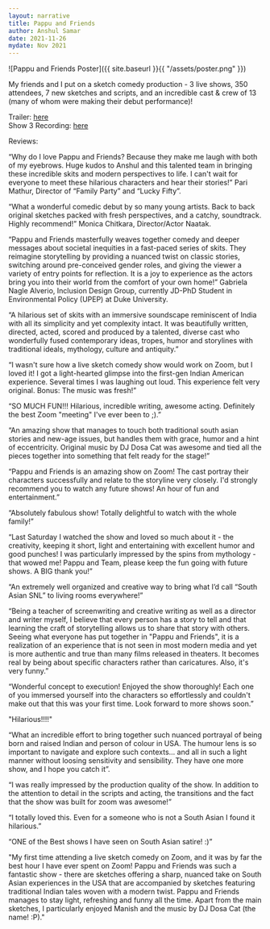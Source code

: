 ```yaml
---
layout: narrative
title: Pappu and Friends
author: Anshul Samar
date: 2021-11-26
mydate: Nov 2021
---
```


![Pappu and Friends Poster]({{ site.baseurl }}{{ "/assets/poster.png" }})

My friends and I put on a sketch comedy production - 3 live shows, 350 attendees, 7 new sketches and scripts, and an incredible cast & crew of 13 (many of whom were making their debut performance)!

Trailer:  <a href="https://www.youtube.com/watch?v=X8vmFAMaR3A">here</a>  
Show 3 Recording: <a href="https://youtu.be/TadUrRo5iH0">here</a>

Reviews:

“Why do I love Pappu and Friends? Because they make me laugh with both of my eyebrows. Huge kudos to Anshul and this talented team in bringing these incredible skits and modern perspectives to life. I can't wait for everyone to meet these hilarious characters and hear their stories!”  Pari Mathur, Director of “Family Party” and “Lucky Fifty”.  

“What a wonderful comedic debut by so many young artists. Back to back original sketches packed with fresh perspectives, and a catchy, soundtrack.  Highly recommend!” Monica Chitkara, Director/Actor Naatak. 

“Pappu and Friends masterfully weaves together comedy and deeper messages about societal inequities in a fast-paced series of skits. They reimagine storytelling by providing a nuanced twist on classic stories, switching around pre-conceived gender roles, and giving the viewer a variety of entry points for reflection. It is a joy to experience as the actors bring you into their world from the comfort of your own home!” Gabriela Nagle Alverio, Inclusion Design Group, currently JD-PhD Student in Environmental Policy (UPEP) at Duke University.  

“A hilarious set of skits with an immersive soundscape reminiscent of India with all its simplicity and yet complexity intact. It was beautifully written, directed, acted, scored and produced by a talented, diverse cast who wonderfully fused contemporary ideas, tropes, humor and storylines with traditional ideals, mythology, culture and antiquity.”  

“I wasn't sure how a live sketch comedy show would work on Zoom, but I loved it! I got a light-hearted glimpse into the first-gen Indian American experience. Several times I was laughing out loud. This experience felt very original. Bonus: The music was fresh!”  

“SO MUCH FUN!!! Hilarious, incredible writing, awesome acting. Definitely the best Zoom "meeting" I've ever been to ;).”  

“An amazing show that manages to touch both traditional south asian stories and new-age issues, but handles them with grace, humor and a hint of eccentricity. Original music by DJ Dosa Cat was awesome and tied all the pieces together into something that felt ready for the stage!”  

“Pappu and Friends is an amazing show on Zoom! The cast portray their characters successfully and relate to the storyline very closely. I'd strongly recommend you to watch any future shows! An hour of fun and entertainment.”  

“Absolutely fabulous show! Totally delightful to watch with the whole family!”  

“Last Saturday I watched the show and loved so much about it - the creativity, keeping it short, light and entertaining with excellent humor and good punches! I was particularly impressed by the spins from mythology - that wowed me! Pappu and Team, please keep the fun going with future shows. A BIG thank you!”  

“An extremely well organized and creative way to bring what I’d call “South Asian SNL” to living rooms everywhere!”  

“Being a teacher of screenwriting and creative writing as well as a director and writer myself, I believe that every person has a story to tell and that learning the craft of storytelling allows us to share that story with others. Seeing what everyone has put together in "Pappu and Friends", it is a realization of an experience that is not seen in most modern media and yet is more authentic and true than many films released in theaters. It becomes real by being about specific characters rather than caricatures. Also, it's very funny.”  

“Wonderful concept to execution! Enjoyed the show thoroughly! Each one of you immersed yourself into the characters so effortlessly and couldn't make out that this was your first time. Look forward to more shows soon.”  

"Hilarious!!!!"  

“What an incredible effort to bring together such nuanced portrayal of being born and raised Indian and person of colour in USA. The humour lens is so important to navigate and explore such contexts… and all in such a light manner without loosing sensitivity and sensibility. They have one more show, and I hope you catch it”. 

“I was really impressed by the production quality of the show. In addition to the attention to detail in the scripts and acting, the transitions and the fact that the show was built for zoom was awesome!”  

“I totally loved this. Even for a someone who is not a South Asian I found it hilarious.”  

“ONE of the Best shows I have seen on South Asian satire! :)”  

"My first time attending a live sketch comedy on Zoom, and it was by far the best hour I have ever spent on Zoom! Pappu and Friends was such a fantastic show - there are sketches offering a sharp, nuanced take on South Asian experiences in the USA that are accompanied by sketches featuring traditional Indian tales woven with a modern twist. Pappu and Friends manages to stay light, refreshing and funny all the time. Apart from the main sketches, I particularly enjoyed Manish and the music by DJ Dosa Cat (the name! :P)."  

